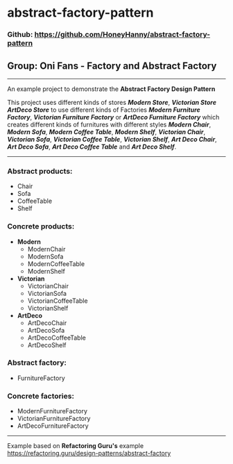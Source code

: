 # abstract-factory-pattern

### Github: https://github.com/HoneyHanny/abstract-factory-pattern

## Group: Oni Fans - Factory and Abstract Factory

***

An example project to demonstrate the **Abstract Factory Design Pattern**

This project uses different kinds of stores ***Modern Store***, ***Victorian Store*** ***ArtDeco Store*** to use different kinds of Factories ***Modern Furniture Factory***, ***Victorian Furniture Factory*** or ***ArtDeco Furniture Factory***
which creates different kinds of furnitures with different styles ***Modern Chair***, ***Modern Sofa***, ***Modern Coffee Table***, ***Modern Shelf***, ***Victorian Chair***, ***Victorian Sofa***, ***Victorian Coffee Table***, ***Victorian Shelf***,
***Art Deco Chair***, ***Art Deco Sofa***, ***Art Deco Coffee Table*** and ***Art Deco Shelf***.

***

### Abstract products:
- Chair
- Sofa
- CoffeeTable
- Shelf

### Concrete products:
- **Modern**
  - ModernChair
  - ModernSofa
  - ModernCoffeeTable
  - ModernShelf
- **Victorian**
  - VictorianChair
  - VictorianSofa
  - VictorianCoffeeTable
  - VictorianShelf
- **ArtDeco**
  - ArtDecoChair
  - ArtDecoSofa
  - ArtDecoCoffeeTable
  - ArtDecoShelf

### Abstract factory:
- FurnitureFactory

### Concrete factories:
- ModernFurnitureFactory
- VictorianFurnitureFactory
- ArtDecoFurnitureFactory

***
Example based on **Refactoring Guru's** example
<br>
https://refactoring.guru/design-patterns/abstract-factory